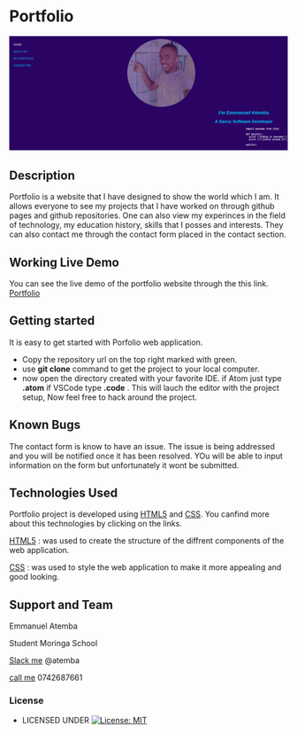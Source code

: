 # Portfolio
![Alt text](images/atemba.png?raw=true "Optional Title")

## Description

Portfolio is a website that I have designed to show the world which I am. It allows everyone to see my projects that I have worked on through github pages and github repositories. One can also view my experinces in the field of technology, my education history, skills that I posses and interests. They can also contact me through the contact form placed in the contact section.
## Working Live Demo
You can see the live demo of the portfolio website through the this link. [Portfolio](https://atembamanu.github.io/Portfolio/index.html)

## Getting started

It is easy to get started with Porfolio web application.
* Copy the repository url on the top right marked with green.
* use **git clone** command to get the project to your local computer.
* now open the directory created with your favorite IDE. if Atom just type **.atom** if VSCode type **.code** . This will lauch the editor with the project setup, Now feel free to hack around the project.


## Known Bugs
The contact form is know to have an issue. The issue is being addressed and you will be notified once it has been resolved. YOu will be able to input information on the form but unfortunately it wont be submitted.
## Technologies Used
Portfolio project is developed using [HTML5](https://www.w3schools.com/html/html5_intro.asp) and [CSS](https://www.w3schools.com/css/default.asp). You canfind more about this technologies by clicking on the links.

[HTML5](https://www.w3schools.com/html/html5_intro.asp) : was used to create the structure of the diffrent components of the web application.

[CSS](https://www.w3schools.com/css/default.asp) :  was used to style the web application to make it more appealing and good looking.

## Support and Team
Emmanuel Atemba

Student Moringa School

[Slack me]()  @atemba

[call me]()   0742687661


### License

* LICENSED UNDER  [![License: MIT](https://img.shields.io/badge/License-MIT-yellow.svg)](license/MIT)
